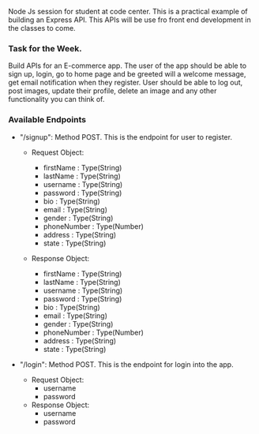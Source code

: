 Node Js session for student at code center. This is a practical example of building an Express API. This APIs will be use fro front end development in the classes to come.

### Task for the Week.
Build APIs for an E-commerce app. The user of the app should be able to sign up, login, go to home page and be greeted will a welcome message, get email notification when they register. User should be able to log out, post images, update their profile, delete an image and any other functionality you can think of.

### Available Endpoints
* "/signup": Method POST. This is the endpoint for user to register.
	* Request Object:
		* firstName : Type(String)
		* lastName : Type(String)
		* username : Type(String)
		* password : Type(String)
		* bio : Type(String)
		* email : Type(String)
		* gender : Type(String)
		* phoneNumber : Type(Number)
		* address : Type(String)
		* state : Type(String)

	* Response Object:
		* firstName : Type(String)
		* lastName : Type(String)
		* username : Type(String)
		* password : Type(String)
		* bio : Type(String)
		* email : Type(String)
		* gender : Type(String)
		* phoneNumber : Type(Number)
		* address : Type(String)
		* state : Type(String)
		

* "/login": Method POST. This is the endpoint for login into the app.
	* Request Object:
		* username
		* password
	* Response Object:
		* username
		* password